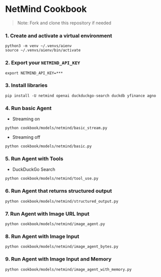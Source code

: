 # NetMind Cookbook

> Note: Fork and clone this repository if needed

### 1. Create and activate a virtual environment

```shell
python3 -m venv ~/.venvs/aienv
source ~/.venvs/aienv/bin/activate
```

### 2. Export your `NETMIND_API_KEY`

```shell
export NETMIND_API_KEY=***
```

### 3. Install libraries

```shell
pip install -U netmind openai duckduckgo-search duckdb yfinance agno
```

### 4. Run basic Agent

- Streaming on

```shell
python cookbook/models/netmind/basic_stream.py
```

- Streaming off

```shell
python cookbook/models/netmind/basic.py
```

### 5. Run Agent with Tools

- DuckDuckGo Search
```shell
python cookbook/models/netmind/tool_use.py
```

### 6. Run Agent that returns structured output

```shell
python cookbook/models/netmind/structured_output.py
```

### 7. Run Agent with Image URL Input

```shell
python cookbook/models/netmind/image_agent.py
```

### 8. Run Agent with Image Input

```shell
python cookbook/models/netmind/image_agent_bytes.py
```

### 9. Run Agent with Image Input and Memory

```shell
python cookbook/models/netmind/image_agent_with_memory.py
```
